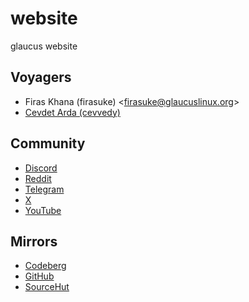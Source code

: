 # website
glaucus website

## Voyagers
- Firas Khana (firasuke) <[firasuke@glaucuslinux.org](
mailto:firasuke@glaucuslinux.org)>
- [Cevdet Arda (cevvedy)](https://github.com/cevdetardaharan/)

## Community
- [Discord](https://discord.gg/nDKNmNc)
- [Reddit](https://reddit.com/r/glaucus)
- [Telegram](https://t.me/glaucuslinux)
- [X](https://x.com/glaucuslinux)
- [YouTube](https://youtube.com/@glaucuslinux)

## Mirrors
- [Codeberg](https://codeberg.org/glaucuslinux/website)
- [GitHub](https://github.com/glaucuslinux/website)
- [SourceHut](https://git.sr.ht/~glaucuslinux/website)
